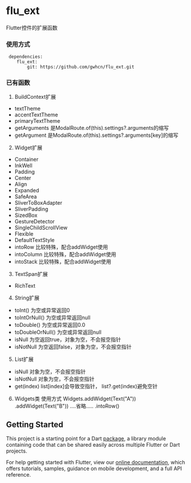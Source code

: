 # flu_ext

Flutter控件的扩展函数

### 使用方式
```
 dependencies:
    flu_ext:
        git: https://github.com/gwhcn/flu_ext.git
```

### 已有函数
1. BuildContext扩展
 - textTheme
 - accentTextTheme
 - primaryTextTheme
 - getArguments 是ModalRoute.of(this).settings?.arguments的缩写
 - getArgument 是ModalRoute.of(this).settings?.arguments[key]的缩写

2. Widget扩展
 - Container
 - InkWell
 - Padding
 - Center
 - Align
 - Expanded
 - SafeArea
 - SliverToBoxAdapter
 - SliverPadding
 - SizedBox
 - GestureDetector
 - SingleChildScrollView
 - Flexible
 - DefaultTextStyle
 - intoRow 比较特殊，配合addWidget使用
 - intoColumn 比较特殊，配合addWidget使用
 - intoStack 比较特殊，配合addWidget使用

3. TextSpan扩展
 - RichText

4. String扩展
 - toInt()   为空或异常返回0
 - toIntOrNull() 为空或异常返回null
 - toDouble() 为空或异常返回0.0
 - toDoubleOrNull() 为空或异常返回null
 - isNull 为空返回true，对象为空，不会报空指针
 - isNotNull 为空返回false，对象为空，不会报空指针

5. List扩展
 - isNull 对象为空，不会报空指针
 - isNotNull 对象为空，不会报空指针
 - get(index) list[index]会导致空指针， list?.get(index)避免空针

6. Widgets类 使用方式
Widgets.addWidget(Text("A"))
       .addWidget(Text("B"))
       ....省略.....
       .intoRow()

## Getting Started

This project is a starting point for a Dart
[package](https://flutter.dev/developing-packages/),
a library module containing code that can be shared easily across
multiple Flutter or Dart projects.

For help getting started with Flutter, view our 
[online documentation](https://flutter.dev/docs), which offers tutorials, 
samples, guidance on mobile development, and a full API reference.
